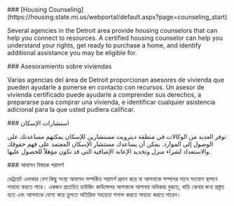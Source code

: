 <RenderIf language="default">
### [Housing Counseling](https://housing.state.mi.us/webportal/default.aspx?page=counseling_start)

Several agencies in the Detroit area provide housing counselors that can help you connect to resources. A certified housing counselor can help you understand your rights, get ready to purchase a home, and identify additional assistance you may be eligible for.

</RenderIf>

<RenderIf language="es">
### Asesoramiento sobre viviendas

Varias agencias del área de Detroit proporcionan asesores de vivienda que pueden ayudarle a ponerse en contacto con recursos. Un asesor de vivienda certificado puede ayudarle a comprender sus derechos, a prepararse para comprar una vivienda, e identificar cualquier asistencia adicional para la que usted pudiera calificar.

</RenderIf>

<RenderIf language="ar">
### استشارات الإسكان

توفر العديد من الوكالات في منطقة ديترويت مستشارين للإسكان يمكنهم مساعدتك على الوصول إلى الموارد. يمكن أن يساعدك مستشار الإسكان
المعتمد على فهم حقوقك والاستعداد لشراء منزل وتحديد الإعانة الإضافية التي قد تكون مؤهلاً للحصول عليها.

</RenderIf>

<RenderIf language="bn">
### আবাসন বিষয়ক পরামর্শ

ডেট্রয়েট এলাকার বেশ কিছু সংস্থা আবাসন সম্পর্কিত পরামর্শ প্রদান করে যা আপনাকে সম্পদের সাথে সংযোগ স্থাপনে সাহায্য করতে পারে। একজন প্রত্যয়িত হাউজিং কাউন্সেলর আপনাকে আপনার অধিকার বুঝতে, বাড়ি কেনার জন্য প্রস্তুত হতে এবং আপনাকে যোগ্য করে তুলতে অতিরিক্ত সহায়তা শনাক্ত করতে সাহায্য করতে পারেন।

</RenderIf>
